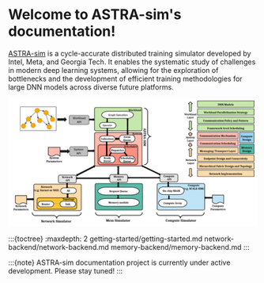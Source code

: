 # Welcome to ASTRA-sim's documentation!

[ASTRA-sim](https://astra-sim.github.io/) is a cycle-accurate distributed training simulator developed by Intel, Meta, and Georgia Tech. It enables the systematic study of challenges in modern deep learning systems, allowing for the exploration of bottlenecks and the development of efficient training methodologies for large DNN models across diverse future platforms.

![alt text](/_static/astra_sim_overview.png)

:::{toctree}
:maxdepth: 2
getting-started/getting-started.md
network-backend/network-backend.md
memory-backend/memory-backend.md
:::

:::{note}
ASTRA-sim documentation project is currently under active development. Please stay tuned!
:::
